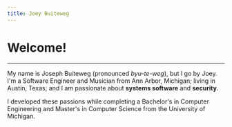 ```yaml
---
title: Joey Buiteweg
---
```


# Welcome!

---

My name is Joseph Buiteweg (pronounced _byu-te-weg_), but I go by Joey. I'm a Software Engineer and Musician from Ann Arbor, Michigan; living in Austin, Texas; and I am passionate about **systems software** and **security**.

I developed these passions while completing a Bachelor's in Computer Engineering and Master's in Computer Science from the University of Michigan.
